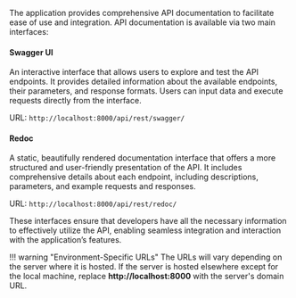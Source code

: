 The application provides comprehensive API documentation to facilitate ease of use and integration. API documentation is available via two main interfaces:

#### Swagger UI
An interactive interface that allows users to explore and test the API endpoints. It provides detailed information about the available endpoints, their parameters, and response formats. Users can input data and execute requests directly from the interface.

URL: `http://localhost:8000/api/rest/swagger/`

#### Redoc
A static, beautifully rendered documentation interface that offers a more structured and user-friendly presentation of the API. It includes comprehensive details about each endpoint, including descriptions, parameters, and example requests and responses.

URL: `http://localhost:8000/api/rest/redoc/`


These interfaces ensure that developers have all the necessary information to effectively utilize the API, enabling seamless integration and interaction with the application’s features.

!!! warning "Environment-Specific URLs"
    The URLs will vary depending on the server where it is hosted. If the server is hosted elsewhere except for the local machine, replace **http://localhost:8000** with the server's domain URL.
